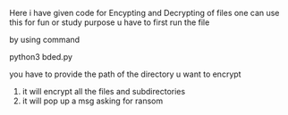 Here i have given code for Encypting and Decrypting of files one can use this for fun or study purpose 
u have to first run the file 

by using command 


python3 bded.py

you  have to provide the path of the directory u want to encrypt
1) it will encrypt all the files and subdirectories
2) it will pop up a msg asking for ransom
